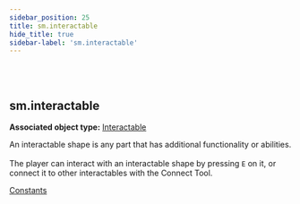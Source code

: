 ```yaml
---
sidebar_position: 25
title: sm.interactable
hide_title: true
sidebar-label: 'sm.interactable'
---
```


<br></br>

## sm.interactable

**Associated object type:** [Interactable](/docs/Game-Script-Environment/Userdata/Interactable)

An interactable shape is any part that has additional functionality or abilities. <br></br>
The player can interact with an interactable shape by pressing <code>E</code> on it, or connect it to other interactables with the Connect Tool.

[Constants](/docs/Game-Script-Environment/Constants#sminteractableactions)


